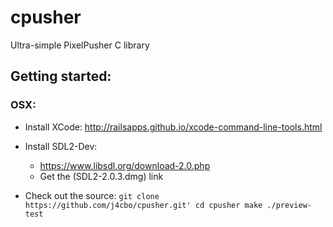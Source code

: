 # cpusher
Ultra-simple PixelPusher C library

## Getting started:

### OSX:

* Install XCode:
http://railsapps.github.io/xcode-command-line-tools.html

* Install SDL2-Dev:
  - https://www.libsdl.org/download-2.0.php
  - Get the (SDL2-2.0.3.dmg) link

* Check out the source:
	`git clone https://github.com/j4cbo/cpusher.git'
	cd cpusher
	make
	./preview-test`



